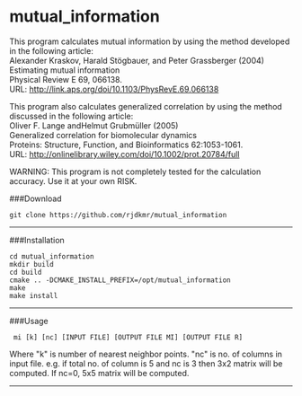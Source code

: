 mutual_information
==================

This program calculates mutual information by using the method developed
in the following article:                                              
Alexander Kraskov, Harald Stögbauer, and Peter Grassberger (2004)       
Estimating mutual information                                           
Physical Review E 69, 066138.                                           
URL: http://link.aps.org/doi/10.1103/PhysRevE.69.066138                 
                                                                        
                                                                        
This program also calculates generalized correlation by using the method
discussed in the following article:                                     
Oliver F. Lange andHelmut Grubmüller (2005)                             
Generalized correlation for biomolecular dynamics                       
Proteins: Structure, Function, and Bioinformatics 62:1053-1061.         
URL: http://onlinelibrary.wiley.com/doi/10.1002/prot.20784/full         

WARNING: This program is not completely tested for the calculation accuracy.
         Use it at your own RISK.
         
###Download
<pre><code>git clone https://github.com/rjdkmr/mutual_information
</code></pre>
***

###Installation
<pre><code>cd mutual_information
mkdir build
cd build
cmake .. -DCMAKE_INSTALL_PREFIX=/opt/mutual_information
make
make install
</code></pre>
***

###Usage
<pre><code> mi [k] [nc] [INPUT FILE] [OUTPUT FILE MI] [OUTPUT FILE R]
</code></pre>

Where "k" is number of nearest neighbor points.
"nc" is no. of columns in input file.
e.g. if total no. of column is 5 and nc is 3 then 3x2 matrix will be computed. If nc=0, 5x5 matrix will be computed.

***
